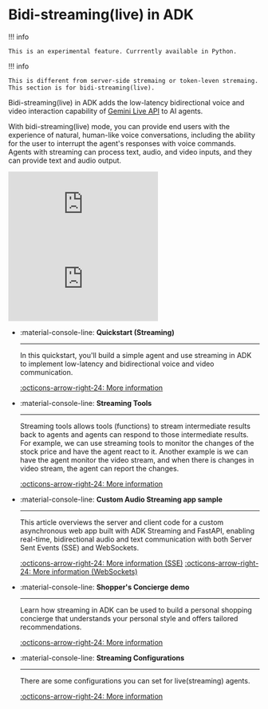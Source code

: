 # Bidi-streaming(live) in ADK

!!! info

    This is an experimental feature. Currrently available in Python.

!!! info

    This is different from server-side stremaing or token-leven stremaing. This section is for bidi-streaming(live).
    
Bidi-streaming(live) in ADK adds the low-latency bidirectional voice and video interaction
capability of [Gemini Live API](https://ai.google.dev/gemini-api/docs/live) to
AI agents.

With bidi-streaming(live) mode, you can provide end users with the experience of natural,
human-like voice conversations, including the ability for the user to interrupt
the agent's responses with voice commands. Agents with streaming can process
text, audio, and video inputs, and they can provide text and audio output.

<div class="video-grid">
  <div class="video-item">
    <div class="video-container">
      <iframe src="https://www.youtube-nocookie.com/embed/Tu7-voU7nnw?si=RKs7EWKjx0bL96i5" title="Shopper's Concierge" frameborder="0" allow="accelerometer; autoplay; clipboard-write; encrypted-media; gyroscope; picture-in-picture; web-share" referrerpolicy="strict-origin-when-cross-origin" allowfullscreen></iframe>
    </div>
  </div>

  <div class="video-item">
    <div class="video-container">
      <iframe src="https://www.youtube-nocookie.com/embed/LwHPYyw7u6U?si=xxIEhnKBapzQA6VV" title="Shopper's Concierge" frameborder="0" allow="accelerometer; autoplay; clipboard-write; encrypted-media; gyroscope; picture-in-picture; web-share" referrerpolicy="strict-origin-when-cross-origin" allowfullscreen></iframe>
    </div>
  </div>
</div>

<div class="grid cards" markdown>

-   :material-console-line: **Quickstart (Streaming)**

    ---

    In this quickstart, you'll build a simple agent and use streaming in ADK to
    implement low-latency and bidirectional voice and video communication.

    [:octicons-arrow-right-24: More information](../get-started/streaming/quickstart-streaming.md)

-   :material-console-line: **Streaming Tools**

    ---

    Streaming tools allows tools (functions) to stream intermediate results back to agents and agents can respond to those intermediate results. For example, we can use streaming tools to monitor the changes of the stock price and have the agent react to it. Another example is we can have the agent monitor the video stream, and when there is changes in video stream, the agent can report the changes.

    [:octicons-arrow-right-24: More information](streaming-tools.md)

-   :material-console-line: **Custom Audio Streaming app sample**

    ---

    This article overviews the server and client code for a custom asynchronous web app built with ADK Streaming and FastAPI, enabling real-time, bidirectional audio and text communication with both Server Sent Events (SSE) and WebSockets.

    [:octicons-arrow-right-24: More information (SSE)](custom-streaming.md)
    [:octicons-arrow-right-24: More information (WebSockets)](custom-streaming-ws.md)

-   :material-console-line: **Shopper's Concierge demo**

    ---

    Learn how streaming in ADK can be used to build a personal shopping
    concierge that understands your personal style and offers tailored
    recommendations.

    [:octicons-arrow-right-24: More information](https://youtu.be/LwHPYyw7u6U)

-   :material-console-line: **Streaming Configurations**

    ---

    There are some configurations you can set for live(streaming) agents.

    [:octicons-arrow-right-24: More information](configuration.md)
</div>

